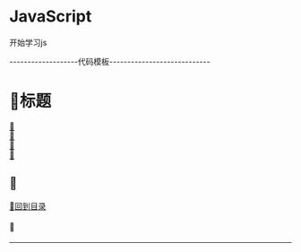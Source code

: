 # JavaScript
开始学习js

-------------------代码模板----------------------------
<p id="title"></p>

# :strawberry:标题

<a href="#p1">:peach:</a><br>
<a href="#p2">:peach:</a><br>
<a href="#p3">:peach:</a><br>
<a href="#p4">:peach:</a><br>
<p id="p1"></p>

## :banana: 
<a href="#title">:sweet_potato:回到目录</a><br>
#### :corn: 
---------------------------------------------------
